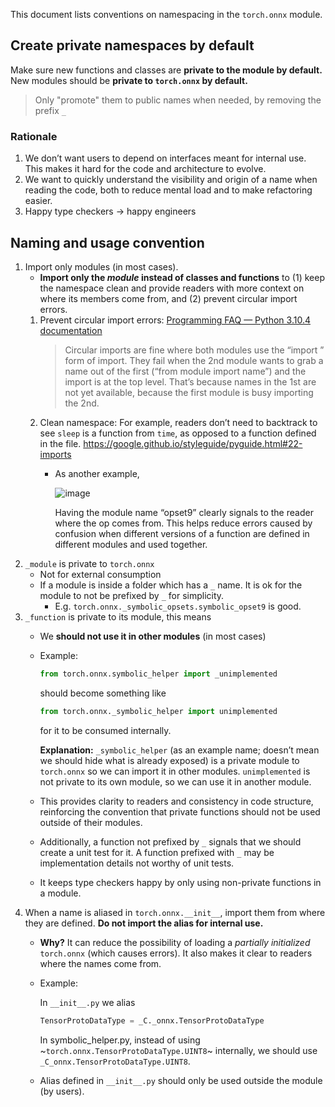 This document lists conventions on namespacing in the `torch.onnx` module.

## Create private namespaces by default

Make sure new functions and classes are **private to the module by default.** New modules should be **private to `torch.onnx` by default.**

> Only "promote" them to public names when needed, by removing the prefix `_`

### Rationale

1. We don’t want users to depend on interfaces meant for internal use. This makes it hard for the code and architecture to evolve.
2. We want to quickly understand the visibility and origin of a name when reading the code, both to reduce mental load and to make refactoring easier.
3. Happy type checkers -> happy engineers

## Naming and usage convention

1. Import only modules (in most cases).
    - **Import only the _module_ instead of classes and functions** to (1) keep the namespace clean and provide readers with more context on where its members come from, and (2) prevent circular import errors.
    1. Prevent circular import errors: [Programming FAQ — Python 3.10.4 documentation](https://docs.python.org/3/faq/programming.html?highlight=faq#what-are-the-best-practices-for-using-import-in-a-module)
        > Circular imports are fine where both modules use the “import <module>” form of import. They fail when the 2nd module wants to grab a name out of the first (“from module import name”) and the import is at the top level. That’s because names in the 1st are not yet available, because the first module is busy importing the 2nd.
    2. Clean namespace: For example, readers don’t need to backtrack to see `sleep` is a function from `time`, as opposed to a function defined in the file. https://google.github.io/styleguide/pyguide.html#22-imports
        - As another example,

            ![image](https://user-images.githubusercontent.com/11205048/169882197-f0a2ff8f-ec58-4610-a3c7-137ac68b3e53.png)

            Having the module name “opset9” clearly signals to the reader where the op comes from. This helps reduce errors caused by confusion when different versions of a function are defined in different modules and used together.
2. `_module` is private to `torch.onnx`
    - Not for external consumption
    - If a module is inside a folder which has a `_` name. It is ok for the module to not be prefixed by `_` for simplicity.
        - E.g. `torch.onnx._symbolic_opsets.symbolic_opset9` is good.
3. `_function` is private to its module, this means
    - We **should not use it in other modules** (in most cases)
    - Example:

        ```python
        from torch.onnx.symbolic_helper import _unimplemented
        ```

        should become something like

        ```python
        from torch.onnx._symbolic_helper import unimplemented
        ```

        for it to be consumed internally.

        **Explanation:** `_symbolic_helper` (as an example name; doesn’t mean we should hide what is already exposed) is a private module to `torch.onnx` so we can import it in other modules. `unimplemented` is not private to its own module, so we can use it in another module.
    - This provides clarity to readers and consistency in code structure, reinforcing the convention that private functions should not be used outside of their modules.
    - Additionally, a function not prefixed by `_` signals that we should create a unit test for it. A function prefixed with `_` may be implementation details not worthy of unit tests.
    - It keeps type checkers happy by only using non-private functions in a module.
4. When a name is aliased in `torch.onnx.__init__`, import them from where they are defined. **Do not import the alias for internal use.**
    - **Why?** It can reduce the possibility of loading a _partially initialized_ `torch.onnx` (which causes errors). It also makes it clear to readers where the names come from.
    - Example:

        In `__init__.py` we alias

        ```python
        TensorProtoDataType = _C._onnx.TensorProtoDataType
        ```

        In symbolic_helper.py, instead of using ~`torch.onnx.TensorProtoDataType.UINT8`~ internally, we should use `_C_onnx.TensorProtoDataType.UINT8`.

    - Alias defined in `__init__.py` should only be used outside the module (by users).
